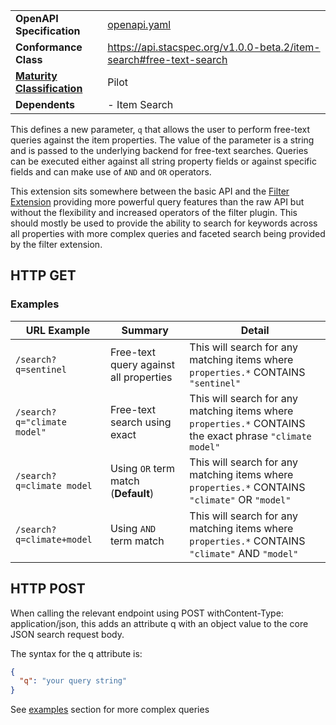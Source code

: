 |   |   |
|---|---|
| **OpenAPI Specification** | [openapi.yaml](openapi.yaml) |
| **Conformance Class** | https://api.stacspec.org/v1.0.0-beta.2/item-search#free-text-search |
| **[Maturity Classification](https://github.com/radiantearth/stac-api-spec/blob/master/extensions.md#extension-maturity)** | Pilot |
| **Dependents** | - Item Search |
  
This defines a new parameter, `q` that allows the user to perform free-text queries against the item properties. 
The value of the parameter is a string and is passed to the underlying backend for free-text searches.
Queries can be executed either against all string property fields or against specific fields and can make use of `AND` and `OR`
operators.

This extension sits somewhere between the basic API and the [Filter Extension](https://github.com/radiantearth/stac-api-spec/tree/master/fragments/filter) providing
more powerful query features than the raw API but without the flexibility and increased operators of the filter plugin. This should mostly be used to provide
the ability to search for keywords across all properties with more complex queries and faceted search being provided by the filter extension.

## HTTP GET

### Examples

| URL Example | Summary | Detail |
| ----------- | ------- | ------ |
| `/search?q=sentinel` | Free-text query against all properties | This will search for any matching items where `properties.*` CONTAINS `"sentinel"` |
| `/search?q="climate model"` | Free-text search using exact | This will search for any matching items where `properties.*` CONTAINS the exact phrase `"climate model"` |
|`/search?q=climate model`| Using `OR` term match (**Default**) | This will search for any matching items where `properties.*` CONTAINS `"climate"` OR `"model"`|
|`/search?q=climate+model`| Using `AND` term match | This will search for any matching items where `properties.*` CONTAINS `"climate"` AND `"model"`|

## HTTP POST

When calling the relevant endpoint using POST withContent-Type: application/json, this adds an attribute q with an object value to the core JSON search request body.

The syntax for the q attribute is:

```json
{
  "q": "your query string"
}
```

See [examples](#examples) section for more complex queries
